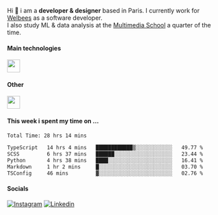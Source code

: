 Hi :wave: i am a **developer & designer** based in Paris. I currently work for [Welbees](https://www.welbees.com) as a software developer.<br /> I also study ML & data analysis at the [Multimedia School](https://www.ecole-multimedia.com/) a quarter of the time.

#### Main technologies
<img height="30" src="https://skillicons.dev/icons?i=js,ts,react,nextjs,threejs,nodejs,nestjs,laravel,mysql,git,docker" />

#### Other
<img height="30" src="https://skillicons.dev/icons?i=figma,ps,ai,ae,pr,blender,unreal,ableton" />

#### This week i spent my time on ...
<!--START_SECTION:waka-->

```txt
Total Time: 28 hrs 14 mins

TypeScript   14 hrs 4 mins   ████████████▒░░░░░░░░░░░░   49.77 %
SCSS         6 hrs 37 mins   ██████░░░░░░░░░░░░░░░░░░░   23.44 %
Python       4 hrs 38 mins   ████░░░░░░░░░░░░░░░░░░░░░   16.41 %
Markdown     1 hr 2 mins     █░░░░░░░░░░░░░░░░░░░░░░░░   03.70 %
TSConfig     46 mins         ▓░░░░░░░░░░░░░░░░░░░░░░░░   02.76 %
```

<!--END_SECTION:waka-->

#### Socials

<a href="https://www.instagram.com/maximelbv/" target="_blank">![Instagram](https://img.shields.io/badge/Instagram-E4405F?style=for-the-badge&logo=instagram&logoColor=white)</a>
<a href="https://www.linkedin.com/in/maxime-lefebvre-85b545199" target="_blank">![Linkedin](https://img.shields.io/badge/LinkedIn-0077B5?style=for-the-badge&logo=linkedin&logoColor=white)</a>
